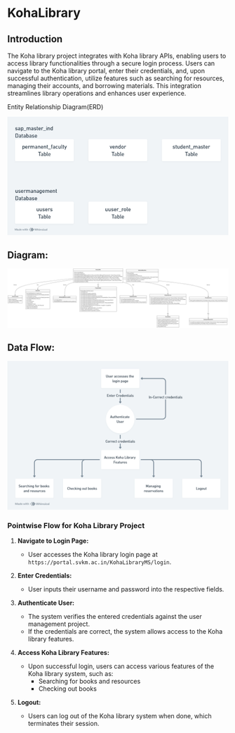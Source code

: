 
  

  

  

# KohaLibrary

  

  

  

## Introduction

  
The Koha library project integrates with Koha library APIs, enabling users to access library functionalities through a secure login process. Users can navigate to the Koha library portal, enter their credentials, and, upon successful authentication, utilize features such as searching for resources, managing their accounts, and borrowing materials. This integration streamlines library operations and enhances user experience.
  
 
Entity Relationship Diagram(ERD)

  

  

<img  src="https://github.com/NMIMS-Technology-Solutions/projectImages/blob/main/kohaLibrary/KohaLibraryFlow.png?raw=true">



## Diagram:

  

  

<img  src="https://github.com/NMIMS-Technology-Solutions/projectImages/blob/main/kohaLibrary/kohaLibraryClass.png?raw=true">

  

  

  

## Data Flow:

  

  

<img  src="https://github.com/NMIMS-Technology-Solutions/projectImages/blob/main/kohaLibrary/kohaFlow.png?raw=true">

  

  

  
  


### Pointwise Flow for Koha Library Project

1.  **Navigate to Login Page:**
    
    -   User accesses the Koha library login page at `https://portal.svkm.ac.in/KohaLibraryMS/login`.
2.  **Enter Credentials:**
    
    -   User inputs their username and password into the respective fields.
3.  **Authenticate User:**
    
    -   The system verifies the entered credentials against the user management project.
    -   If the credentials are correct, the system allows access to the Koha library features.
4.  **Access Koha Library Features:**
    
    -   Upon successful login, users can access various features of the Koha library system, such as:
        -   Searching for books and resources
        -   Checking out books
5.  **Logout:**
    
    -   Users can log out of the Koha library system when done, which terminates their session.
